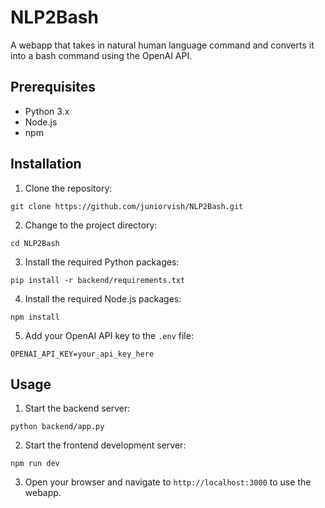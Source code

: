 # NLP2Bash

A webapp that takes in natural human language command and converts it into a bash command using the OpenAI API.

## Prerequisites

- Python 3.x
- Node.js
- npm

## Installation

1. Clone the repository:

```
git clone https://github.com/juniorvish/NLP2Bash.git
```

2. Change to the project directory:

```
cd NLP2Bash
```

3. Install the required Python packages:

```
pip install -r backend/requirements.txt
```

4. Install the required Node.js packages:

```
npm install
```

5. Add your OpenAI API key to the `.env` file:

```
OPENAI_API_KEY=your_api_key_here
```

## Usage

1. Start the backend server:

```
python backend/app.py
```

2. Start the frontend development server:

```
npm run dev
```

3. Open your browser and navigate to `http://localhost:3000` to use the webapp.